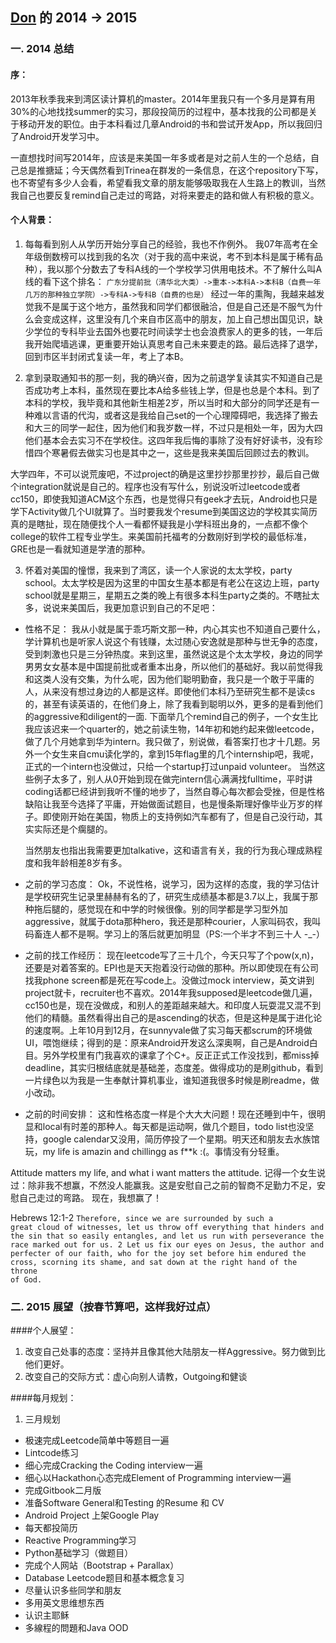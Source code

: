 [Don](https://github.com/DonLiangGit) 的 2014 -> 2015
-------------
### 一. 2014 总结

#### 序：
 
 2013年秋季我来到湾区读计算机的master。2014年里我只有一个多月是算有用30%的心地找找summer的实习，那段投简历的过程中，基本找我的公司都是关于移动开发的职位。由于本科看过几章Android的书和尝试开发App，所以我回归了Android开发学习中。
 
 一直想找时间写2014年，应该是来美国一年多或者是对之前人生的一个总结，自己总是推搪延；今天偶然看到Trinea在群发的一条信息，在这个repository下写，也不寄望有多少人会看，希望看我文章的朋友能够吸取我在人生路上的教训，当然我自己也要反复remind自己走过的弯路，对将来要走的路和做人有积极的意义。
 
#### 个人背景：
1. 每每看到别人从学历开始分享自己的经验，我也不作例外。
我07年高考在全年级倒数榜可以找到我的名次（对于我的高中来说，考不到本科是属于稀有品种），我以那个分数去了专科A线的一个学校学习供用电技术。不了解什么叫A线的看下这个排名：
<code>广东分提前批（清华北大类）->重本->本科A->本科B（自费一年几万的那种独立学院）->专科A->专科B（自费的也是）</code>
经过一年的熏陶，我越来越发觉我不是属于这个地方，虽然我和同学们都很融洽，但是自己还是不服气为什么会变成这样，这里没有几个来自市区高中的朋友，加上自己想出国见识，缺少学位的专科毕业去国外也要花时间读学士也会浪费家人的更多的钱，一年后我开始爬墙逃课，更重要开始认真思考自己未来要走的路。最后选择了退学，回到市区半封闭式复读一年，考上了本B。

2. 拿到录取通知书的那一刻，我的确兴奋，因为之前退学复读其实不知道自己是否成功考上本科，虽然现在要比本A给多些钱上学，但是也总是个本科。到了本科的学校，我毕竟和其他新生相差2岁，所以当时和大部分的同学还是有一种难以言语的代沟，或者这是我给自己set的一个心理障碍吧，我选择了搬去和大三的同学一起住，因为他们和我岁数一样，不过只是相处一年，因为大四他们基本会去实习不在学校住。这四年我后悔的事除了没有好好读书，没有珍惜四个寒暑假去做实习也是其中之一，这些是我来美国后回顾过去的教训。

  大学四年，不可以说荒废吧，不过project的确是这里抄抄那里抄抄，最后自己做个integration就说是自己的。程序也没有写什么，别说没听过leetcode或者cc150，即使我知道ACM这个东西，也是觉得只有geek才去玩，Android也只是学下Activity做几个UI就算了。当时要我发个resume到美国这边的学校其实简历真的是瞎扯，现在随便找个人一看都怀疑我是小学科班出身的，一点都不像个college的软件工程专业学生。来美国前托福考的分数刚好到学校的最低标准，GRE也是一看就知道是学渣的那种。
  
3. 怀着对美国的憧憬，我来到了湾区，读一个人家说的太太学校，party school。太太学校是因为这里的中国女生基本都是有老公在这边上班，party school就是星期三，星期五之类的晚上有很多本科生party之类的。不瞎扯太多，说说来美国后，我更加意识到自己的不足吧：

- 性格不足：
  我从小就是属于乖巧斯文那一种，内心其实也不知道自己要什么，学计算机也是听家人说这个有钱赚，太过随心安逸就是那种与世无争的态度，受到刺激也只是三分钟热度。来到这里，虽然说这是个太太学校，身边的同学男男女女基本是中国提前批或者重本出身，所以他们的基础好。我以前觉得我和这类人没有交集，为什么呢，因为他们聪明勤奋，我只是一个敢于平庸的人，从来没有想过身边的人都是这样。即使他们本科乃至研究生都不是读cs的，甚至有读英语的，在他们身上，除了我看到聪明以外，更多的是看到他们的aggressive和diligent的一面. 下面举几个remind自己的例子，一个女生比我应该迟来一个quarter的，她之前读生物，14年初和她约起来做leetcode，做了几个月她拿到华为intern。我只做了，别说做，看答案打也才十几题。另外一个女生来自cmu读化学的，拿到15年flag里的几个internship吧，我呢，正式的一个intern也没做过，只给一个startup打过unpaid volunteer。 当然这些例子太多了，别人从0开始到现在做完intern信心满满找fulltime，平时讲coding话都已经讲到我听不懂的地步了，当然自尊心每次都会受挫，但是性格缺陷让我至今选择了平庸，开始做面试题目，也是慢条斯理好像毕业万岁的样子。即使刚开始在美国，物质上的支持例如汽车都有了，但是自己没行动，其实实际还是个瘸腿的。

  当然朋友也指出我需要更加talkative，这和语言有关，我的行为我心理成熟程度和我年龄相差8岁有多。
  
- 之前的学习态度：
  Ok，不说性格，说学习，因为这样的态度，我的学习估计是学校研究生记录里赫赫有名的了，研究生成绩基本都是3.7以上，我属于那种拖后腿的，感觉现在和中学的时候很像。别的同学都是学习型外加aggressive，就属于dota那种hero，我还是那种courier，人家叫码农，我叫码畜连人都不是啊。学习上的落后就更加明显（PS:一个半才不到三十人 -_-）

- 之前的找工作经历：
  现在leetcode写了三十几个，今天只写了个pow(x,n)，还要是对着答案的。EPI也是天天抱着没行动做的那种。所以即使现在有公司找我phone screen都是死在写code上。没做过mock interview，英文讲到project就卡，recruiter也不喜欢。2014年我supposed是leetcode做几遍，cc150也是，现在没做成，和别人的差距越来越大。和印度人玩耍混又混不到他们的精髓。虽然看得出自己的是ascending的状态，但是这种是属于进化论的速度啊。上年10月到12月，在sunnyvale做了实习每天都scrum的环境做UI，喂饱继续；得到的是：原来Android开发这么深奥啊，自己是Android白目。另外学校里有门我喜欢的课拿了个C+。反正正式工作没找到，都miss掉deadline，其实归根结底就是基础差，态度差。做得成功的是刷github，看到一片绿色以为我是一生奉献计算机事业，谁知道我很多时候是刷readme，做小改动。

- 之前的时间安排：
  这和性格态度一样是个大大大问题！现在还睡到中午，很明显和local有时差的那种人。每天都是运动啊，做几个题目，todo list也没坚持，google calendar又没用，简历停投了一个星期。明天还和朋友去水族馆玩，my life is amazin and chillingg as f**k :(。事情没有分轻重。

Attitude matters my life, and what i want matters the attitude. 记得一个女生说过：除非我不想赢，不然没人能赢我。这是安慰自己之前的智商不足勤力不足，安慰自己走过的弯路。
现在，我想赢了！

Hebrews 12:1-2
<code>Therefore, since we are surrounded by such a great cloud of witnesses, let us throw off everything that hinders and the sin that so easily entangles, and let us run with perseverance the race marked out for us. 2 Let us fix our eyes on Jesus, the author and perfecter of our faith, who for the joy set before him endured the cross, scorning its shame, and sat down at the right hand of the throne of God.</code>

### 二. 2015 展望（按春节算吧，这样我好过点）
 
####个人展望：
1. 改变自己处事的态度：坚持并且像其他大陆朋友一样Aggressive。努力做到比他们更好。
2. 改变自己的交际方式：虚心向别人请教，Outgoing和健谈

####每月规划：
1. 三月规划
  - 极速完成Leetcode简单中等题目一遍
  - Lintcode练习
  - 细心完成Cracking the Coding interview一遍
  - 细心以Hackathon心态完成Element of Programming interview一遍
  - 完成Gitbook二月版
  - 准备Software General和Testing 的Resume 和 CV
  - Android Project 上架Google Play
  - 每天都投简历
  - Reactive Programming学习
  - Python基础学习（做题目）
  - 完成个人网站（Bootstrap + Parallax）
  - Database Leetcode题目和基本概念复习
  - 尽量认识多些同学和朋友
  - 多用英文思维想东西
  - 认识主耶稣
  - 多線程的問題和Java OOD

